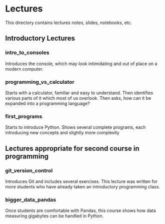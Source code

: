 # Lectures
This directory contains lectures notes, slides, notebooks, etc.

## Introductory Lectures

### intro_to_consoles
Introduces the console, which may look intimidating and out of place on a modern computer.

### programming_vs_calculator
Starts with a calculator, familiar and easy to understand. Then identifies various parts of it which most of us overlook. Then asks, how can it be expanded into a programming language?

### first_programs
Starts to introduce Python. Shows several complete programs, each introducing new concepts and slightly more complexity

## Lectures appropriate for second course in programming

### git_version_control
Introduces Git and includes several exercises. This lecture was written for more students who have already taken an introductory programming class.

### bigger_data_pandas
Once students are comfortable with Pandas, this course shows how data measuring gigabytes can be handled in Python.

